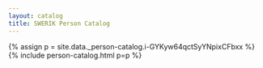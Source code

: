 ```yaml
---
layout: catalog
title: SWERIK Person Catalog
---
```

{% assign p = site.data._person-catalog.i-GYKyw64qctSyYNpixCFbxx %}
{% include person-catalog.html p=p %}

